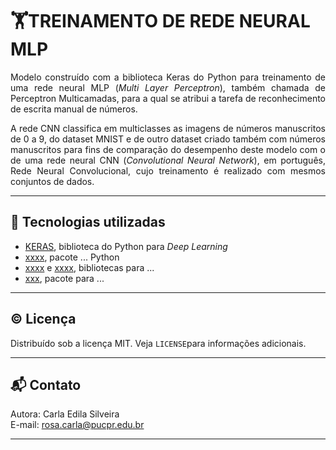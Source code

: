 # 🏋️TREINAMENTO DE REDE NEURAL MLP  

<p align="justify">Modelo construído com a biblioteca Keras do Python para treinamento de uma rede neural MLP (<i>Multi Layer Perceptron</i>), também chamada de Perceptron Multicamadas, para a qual se atribui a tarefa de reconhecimento de escrita manual de números.</p>
<p align="justify">A rede CNN classifica em multiclasses as imagens de números manuscritos de 0 a 9, do dataset MNIST e de outro dataset criado também com números manuscritos para fins de comparação do desempenho deste modelo com o de uma rede neural CNN (<i>Convolutional Neural Network</i>), em português, Rede Neural Convolucional, cujo treinamento é realizado com mesmos conjuntos de dados.</p>  

---    

## 🧰 Tecnologias utilizadas  
- [KERAS](https://keras.io/), biblioteca do Python para <i>Deep Learning</i> 
- [xxxx](https://html), pacote ... Python
- [xxxx](https://docs.html) e [xxxx](https://www.crummy), bibliotecas para ...
- [xxx](https://scikit), pacote para ... 

---  

## ©️ Licença  
Distribuído sob a licença MIT. Veja `LICENSE`para informações adicionais.  

---  

## 📬 Contato  
Autora: Carla Edila Silveira  
E-mail:  rosa.carla@pucpr.edu.br  

---
